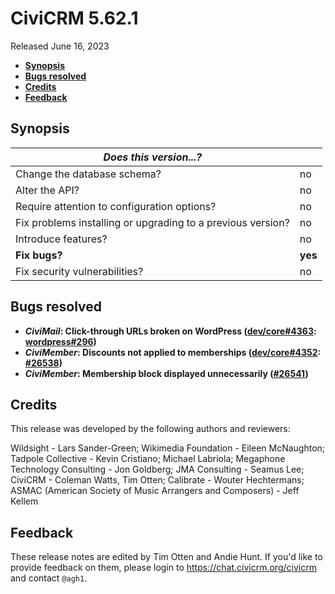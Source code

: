 # CiviCRM 5.62.1

Released June 16, 2023

- **[Synopsis](#synopsis)**
- **[Bugs resolved](#bugs)**
- **[Credits](#credits)**
- **[Feedback](#feedback)**

## <a name="synopsis"></a>Synopsis

| *Does this version...?*                                         |          |
| --------------------------------------------------------------- | -------- |
| Change the database schema?                                     | no       |
| Alter the API?                                                  | no       |
| Require attention to configuration options?                     | no       |
| Fix problems installing or upgrading to a previous version?     | no       |
| Introduce features?                                             | no       |
| **Fix bugs?**                                                   | **yes**  |
| Fix security vulnerabilities?                                   | no       |

## <a name="bugs"></a>Bugs resolved

* **_CiviMail_: Click-through URLs broken on WordPress ([dev/core#4363](https://lab.civicrm.org/dev/core/-/issues/4363): [wordpress#296](https://github.com/civicrm/civicrm-wordpress/pull/296))**
* **_CiviMember_: Discounts not applied to memberships ([dev/core#4352](https://lab.civicrm.org/dev/core/-/issues/4352): [#26538](https://github.com/civicrm/civicrm-core/pull/26538))**
* **_CiviMember_: Membership block displayed unnecessarily ([#26541](https://github.com/civicrm/civicrm-core/pull/26541))**

## <a name="credits"></a>Credits

This release was developed by the following authors and reviewers:

Wildsight - Lars Sander-Green; Wikimedia Foundation - Eileen McNaughton; Tadpole
Collective - Kevin Cristiano; Michael Labriola; Megaphone Technology Consulting - Jon
Goldberg; JMA Consulting - Seamus Lee; CiviCRM - Coleman Watts, Tim Otten; Calibrate -
Wouter Hechtermans; ASMAC (American Society of Music Arrangers and Composers) - Jeff
Kellem

## <a name="feedback"></a>Feedback

These release notes are edited by Tim Otten and Andie Hunt.  If you'd like to
provide feedback on them, please login to https://chat.civicrm.org/civicrm and
contact `@agh1`.
